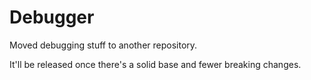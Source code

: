 # Debugger

Moved debugging stuff to another repository.

It'll be released once there's a solid base and fewer breaking changes.